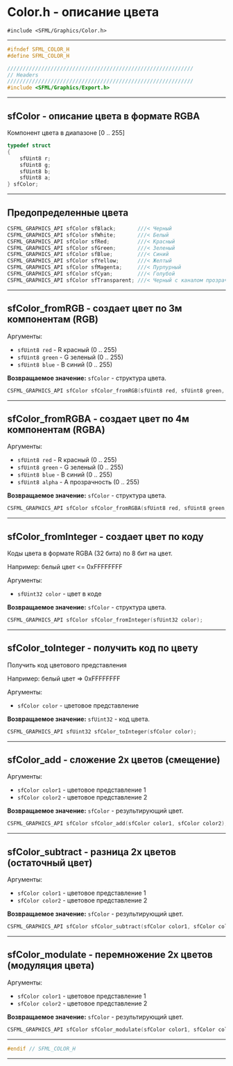 # Color.h - описание цвета

```#include <SFML/Graphics/Color.h>```
<hr/>

```c
#ifndef SFML_COLOR_H
#define SFML_COLOR_H

////////////////////////////////////////////////////////////
// Headers
////////////////////////////////////////////////////////////
#include <SFML/Graphics/Export.h>
```
<hr/>

## sfColor - описание цвета в формате RGBA

Компонент цвета в диапазоне [0 .. 255]

```c
typedef struct
{
    sfUint8 r;
    sfUint8 g;
    sfUint8 b;
    sfUint8 a;
} sfColor;
```
<hr/>

## Предопределенные цвета

```c
CSFML_GRAPHICS_API sfColor sfBlack;       ///< Черный
CSFML_GRAPHICS_API sfColor sfWhite;       ///< Белый
CSFML_GRAPHICS_API sfColor sfRed;         ///< Красный
CSFML_GRAPHICS_API sfColor sfGreen;       ///< Зеленый
CSFML_GRAPHICS_API sfColor sfBlue;        ///< Синий
CSFML_GRAPHICS_API sfColor sfYellow;      ///< Желтый
CSFML_GRAPHICS_API sfColor sfMagenta;     ///< Пурпурный
CSFML_GRAPHICS_API sfColor sfCyan;        ///< Голубой
CSFML_GRAPHICS_API sfColor sfTransparent; ///< Черный с каналом прозрачности 
```
<hr/>

## sfColor_fromRGB - создает цвет по 3м компонентам (RGB)

Аргументы:

- ``sfUint8 red`` -   R красный  (0 .. 255)
- ``sfUint8 green`` - G зеленый  (0 .. 255)
- ``sfUint8 blue`` -  B синий    (0 .. 255)

**Возвращаемое значение:** ``sfColor`` - структура цвета.

```c
CSFML_GRAPHICS_API sfColor sfColor_fromRGB(sfUint8 red, sfUint8 green, sfUint8 blue);
```
<hr/>

## sfColor_fromRGBA - создает цвет по 4м компонентам (RGBA)

Аргументы:

- ``sfUint8 red`` -   R красный      (0 .. 255)
- ``sfUint8 green`` - G зеленый      (0 .. 255)
- ``sfUint8 blue`` -  B синий        (0 .. 255)
- ``sfUint8 alpha`` - A прозрачность (0 .. 255)

**Возвращаемое значение:** ``sfColor`` - структура цвета.

```c
CSFML_GRAPHICS_API sfColor sfColor_fromRGBA(sfUint8 red, sfUint8 green, sfUint8 blue, sfUint8 alpha);
```
<hr/>

## sfColor_fromInteger - создает цвет по коду

Коды цвета в формате RGBA (32 бита) по 8 бит на цвет.

Например: белый цвет <= 0xFFFFFFFF

Аргументы:

- ``sfUint32 color`` - цвет в коде

**Возвращаемое значение:** ``sfColor`` - структура цвета.

```c
CSFML_GRAPHICS_API sfColor sfColor_fromInteger(sfUint32 color);
```
<hr/>

## sfColor_toInteger - получить код по цвету

Получить код цветового представления

Например: белый цвет => 0xFFFFFFFF

Аргументы:

- ``sfColor color`` - цветовое представление

**Возвращаемое значение:** ``sfUint32`` - код цвета.

```c
CSFML_GRAPHICS_API sfUint32 sfColor_toInteger(sfColor color);
```
<hr/>

## sfColor_add - сложение 2х цветов (смещение)

Аргументы:

- ``sfColor color1`` - цветовое представление 1
- ``sfColor color2`` - цветовое представление 2

**Возвращаемое значение:** ``sfColor`` - результирующий цвет.

```c
CSFML_GRAPHICS_API sfColor sfColor_add(sfColor color1, sfColor color2);
```
<hr/>

## sfColor_subtract - разница 2х цветов (остаточный цвет)

Аргументы:

- ``sfColor color1`` - цветовое представление 1
- ``sfColor color2`` - цветовое представление 2

**Возвращаемое значение:** ``sfColor`` - результирующий цвет.

```c
CSFML_GRAPHICS_API sfColor sfColor_subtract(sfColor color1, sfColor color2);
```
<hr/>

## sfColor_modulate - перемножение 2х цветов (модуляция цвета)

Аргументы:

- ``sfColor color1`` - цветовое представление 1
- ``sfColor color2`` - цветовое представление 2

**Возвращаемое значение:** ``sfColor`` - результирующий цвет.

```c
CSFML_GRAPHICS_API sfColor sfColor_modulate(sfColor color1, sfColor color2);
```
<hr/>

```c
#endif // SFML_COLOR_H
```
<hr/>


